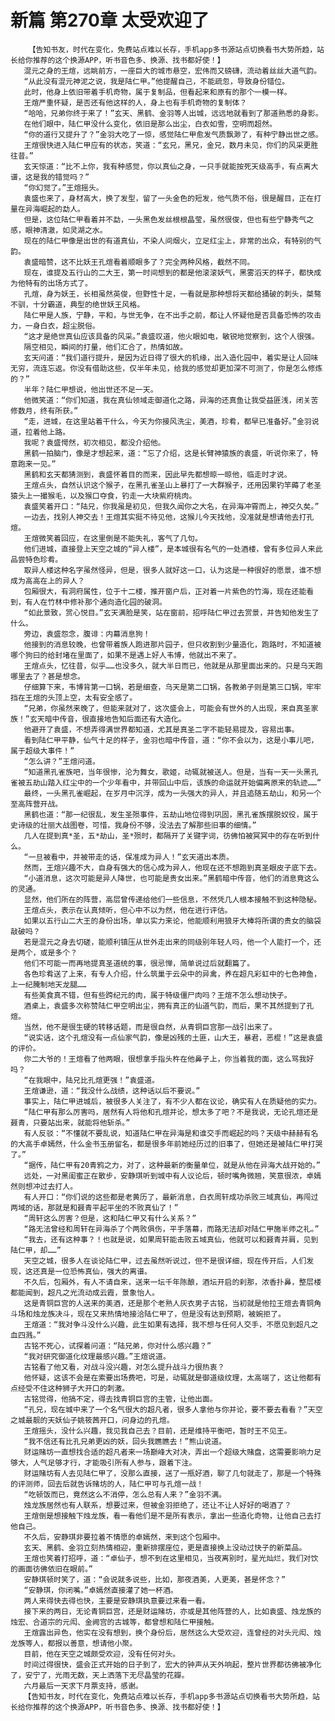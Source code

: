 # 新篇 第270章 太受欢迎了
        【告知书友，时代在变化，免费站点难以长存，手机app多书源站点切换看书大势所趋，站长给你推荐的这个换源APP，听书音色多、换源、找书都好使！】
       混元之身的王煊，远眺前方，一座巨大的城市悬空，宏伟而又磅礴，流动着丝丝大道气韵。
       “从此没有混元神泥之说，我是陆仁甲。”他提醒自己，不能疏忽，导致身份错位。
       此时，他身上依旧带着手机奇物，属于复制品，但看起来和原有的那个一模一样。
       王煊严重怀疑，是否还有他这样的人，身上也有手机奇物的复制体？
       “哈哈，兄弟你终于来了！”玄天、黑鹤、金羽等人出城，远远地就看到了那道熟悉的身影。
       在他们眼中，陆仁甲没什么变化，依旧是那么出尘，白衣如雪，空明而超然。
       “你的道行又提升了？”金羽大吃了一惊，感觉陆仁甲愈发气质飘渺了，有种宁静出世之感。
       王煊很快进入陆仁甲应有的状态，笑道：“玄兄，黑兄，金兄，数月未见，你们的风采更胜往昔。”
       玄天惊道：“比不上你，我有种感觉，你以真仙之身，一只手就能按死天级高手，有点离大谱，这是我的错觉吗？”
       “你幻觉了。”王煊摇头。
       袁盛也来了，身材高大，换了发型，留了一头金色的短发，他气质不俗，很是醒目，正在打量在异海崛起的勐人。
       但是，这位陆仁甲看着并不勐，一头黑色发丝根根晶莹，虽然很俊，但也有些宁静秀气之感，眼神清澈，如灵湖之水。
       现在的陆仁甲像是出世的有道真仙，不染人间烟火，立足红尘上，非常的出众，有特别的气韵。
       袁盛暗赞，这不比妖王孔煊看着顺眼多了？完全两种风格，截然不同。
       现在，谁提及五行山的二大王，第一时间想到的都是他滚滚妖气，黑雾滔天的样子，都快成为他特有的出场方式了。
       孔煊，身为妖王，长相虽然英俊，但野性十足，一看就是那种想将天都给捅破的刺头，桀骜不驯，十分霸道，典型的绝世妖王风格。
       陆仁甲是人族，宁静，平和，与世无争，在不出手之前，都让人怀疑他是否具备恐怖的攻击力，一身白衣，超尘脱俗。
       “这才是绝世真仙应该具备的风采。”袁盛叹道，他火眼如电，敏锐地觉察到，这个人很强。
       隔空相见，瞬间的打量，他们汇合了，热情如故。
       玄天问道：“我们道行提升，是因为近日得了很大的机缘，出入造化园中，着实是让人回味无穷，流连忘返。你没有借助这些，仅半年未见，给我的感觉却更加深不可测了，你是怎么修炼的？”
       半年？陆仁甲想说，他出世还不足一天。
       他微笑道：“你们知道，我在真仙领域走御道化之路，异海的还真鱼让我受益匪浅，闭关苦修数月，终有所获。”
       “走，进城，在这里站着干什么，今天为你接风洗尘，美酒，珍肴，都早已准备好。”金羽说道，拉着他上路。
       我呢？袁盛愕然，初次相见，都没介绍他。
       黑鹤一拍脑门，像是才想起来，道：“忘了介绍，这是长臂神猿族的袁盛，听说你来了，特意跑来一见。”
       黑鹤和玄天都猜测到，袁盛怀着目的而来，因此早先都想晾一晾他，临走时才说。
       王煊点头，自然认识这个猴子，在黑孔雀圣山上暴打了一大群猴子，还用因果钓竿薅了老圣猿头上一撮猴毛，以及猴口夺食，钓走一大块紫府桃肉。
       袁盛笑着开口：“陆兄，你我虽是初见，但我久闻你之大名，在异海冲霄而上，神交久矣。”
       一边去，找别人神交去！王煊其实挺不待见他，这猴儿今天找他，没准就是想请他去打孔煊。
       王煊微笑着回应，在这里倒是不能失礼，客气了几句。
       他们进城，直接登上天空之城的“异人楼”，是本城很有名气的一处酒楼，曾有多位异人来此品尝特色珍肴。
       取异人楼这种名字虽然怪异，但是，很多人就好这一口，认为这是一种很好的愿景，谁不想成为高高在上的异人？
       包厢很大，有洞府属性，位于十二楼，推开窗户后，正对着一片紫色的竹海，现在还能看到，有人在竹林中修补那个通向造化园的破洞。
       “如此景致，赏心悦目。”玄天满脸是笑，站在窗前，招呼陆仁甲过去赏景，并告知他发生了什么。
       旁边，袁盛怨念，腹诽：内幕消息狗！
       他接到的消息较晚，也曾带着族人跑进那片园子，但只收割到少量造化，跑路时，不知道被哪个狗曰的给封堵在里面了，如果不是遇上好人韦博，他就出不来了。
       王煊点头，忆往昔，似乎……也没多久，就大半日而已，他就是从那里面出来的。只是乌天跑哪里去了？甚是想念。
       仔细算下来，韦博背第一口锅，若是细查，乌天是第二口锅，各教弟子则是第三口锅，牢牢挡在王煊的头顶上空，太有安全感了。
       “兄弟，你虽然来晚了，但能来就对了，这次盛会上，可能会有世外的人出现，来自真圣家族！”玄天暗中传音，很直接地告知后面还有大造化。
       他避开了袁盛，不想弄得满世界都知道，尤其是真圣二字不能轻易提及，容易出事。
       看到陆仁甲平静，仙气十足的样子，金羽也暗中传音，道：“你不会以为，这是小事儿吧，属于超级大事件！”
       “怎么讲？”王煊问道。
       “知道黑孔雀族吧，当年很惨，沦为舞女，歌姬，动辄就被送人。但是，当有一天一头黑孔雀被五劫山踏入红尘中的一个少年看中，并带回山中后，该族的命运就开始偏离原来的轨迹……”
       最终，一头黑孔雀崛起，在岁月中沉浮，成为一头强大的异人，并且追随五劫山，和另一个至高阵营开战。
       黑鹤也道：“那一纪很乱，发生圣殒事件，五劫山地位得到巩固，黑孔雀族摆脱奴役，属于史诗级的壮丽大战图卷，可惜，我身份不够，没法去了解那些旧事的细情。”
       几人在提到真*圣，五*劫山，圣*殒时，都隔开了关键字词，彷佛怕被冥冥中的存在听到什么。
       “一旦被看中，并被带走的话，保准成为异人！”玄天道出本质。
       然而，王煊兴趣不大，自身有强大的信心成为异人，他现在还不想跑到真圣眼皮子底下去。
       “小道消息，这次可能是异人降世，也可能是贵女出来。”黑鹤暗中传音，他们的消息竟这么的灵通。
       显然，他们所在的阵营，高层曾传递给他们一些信息，不然凭几人根本接触不到这种隐秘。
       王煊点头，表示在认真倾听，但心中不以为然，他在进行评估。
       如果以五行山二大王的身份出场，单以实力来论，他能顺利用狼牙大棒将所谓的贵女的脑袋敲破吗？
       若是混元之身去切磋，能顺利镇压从世外走出来的同级别年轻人吗，他一个人能打一个，还是两个，或是多个？
       他们不可能一而再地提真圣道统的事，很忌惮，简单说过后就翻篇了。
       各色珍肴送了上来，有专人介绍，什么筑巢于云朵中的异禽，养在超凡彩虹中的七色神鱼，上一纪腌制地天龙腿……
       有些美食真不错，但有些跨纪元的肉，属于特级僵尸肉吗？王煊不怎么想动快子。
       酒桌上，袁盛多次称赞陆仁甲空明出尘，拥有真正的仙道气韵，而后，果不其然提到了孔煊。
       当然，他不是很生硬的转移话题，而是很自然，从青铜巨宫那一战引出来了。
       “说实话，这个孔煊没有一点仙家气韵，像是凶残的土匪，山大王，暴君，恶棍！”这是袁盛的评价。
       你二大爷的！王煊看了他两眼，很想拿手指头杵在他鼻子上，你当着我的面，这么骂我好吗？
       “在我眼中，陆兄比孔煊更强！”袁盛道。
       王煊谦逊，道：“我没什么战绩，这种话以后不要说。”
       事实上，陆仁甲进城后，被很多人关注了，有不少人都在议论，确实有人在质疑他的实力。
       “陆仁甲有那么厉害吗，居然有人将他和孔煊并论，想太多了吧？不是我说，无论孔煊还是聂青，只要站出来，就能将他斩杀。”
       有人反驳：“不懂就不要乱说，知道陆仁甲在异海是和谁交手而崛起的吗？天级中赫赫有名的大高手卓嫣然，什么金书玉册留名，都是很多年前她经历过的旧事了，但她还是被陆仁甲打哭了。”
       “据传，陆仁甲有20青鸦之力，对了，这种最新的衡量单位，就是从他在异海大战开始的。”
       远处，一对黑闺蜜正在散步，安静琪听到城中有人议论后，顿时嘴角微翘，笑意很浓，卓嫣然则想冲过去打人。
       有人开口：“你们说的这些都是老黄历了，最新消息，白衣周轩成功杀败三域真仙，再闯过两域的话，那就是和聂青平起平坐的不败真仙了！”
       “周轩这么厉害？但是，这和陆仁甲又有什么关系？”
       “路无法曾经和周轩在异海杀了个两败俱伤，平手落幕，而路无法却对陆仁甲施半师之礼。”
       “我去，还有这种事？！也就是说，如果周轩能击败五域真仙，他就可以和聂青并肩，见到陆仁甲，却……”
       天空之城，很多人在谈论陆仁甲，过去虽然听说过，但不是很详细，现在传开后，人们发现，这还真是一位恐怖真仙，强大的离谱。
       不久后，包厢外，有人不请自来，送来一坛千年陈酿，酒坛开启的刹那，浓香扑鼻，整层楼都能闻到，超凡之光流动成云霞，景象怡人。
       这是青铜巨宫的人送来的美酒，还是那个老熟人灰衣男子古铭，当初就是他拉王煊去青铜角斗场和烛龙族决斗，现在又来热情地接洽陆仁甲了，但是没有达到预期，被婉拒了。
       王煊道：“我对争斗没什么兴趣，此生如果有选择，我不想与任何人交手，不愿见到超凡之血四溅。”
       古铭不死心，试探着问道：“陆兄弟，你对什么感兴趣？”
       “我对研究御道化纹理最感兴趣。”王煊说道。
       古铭看了他又看，对战斗没兴趣，对怎么提升战斗力很热衷？
       他怀疑，这该不会是在索要出场费吧，可是，动辄就是御道级纹理，太高端了，这让他都有点经受不住这种狮子大开口的刺激。
       古铭觉得，他搞不定，得去找青铜巨宫的主管，让他出面。
       “孔兄，现在城中来了一个名气很大的超凡者，很多人拿他与你并论，要不要去看看？”天空之城最靓的天妖仙子姚筱茜开口，问身边的孔煊。
       王煊摇头，没什么兴趣，我见我自己去？目前，还是维持平衡吧，暂时王不见王。
       “我不信还有比孔兄弟更凶的妖，回头我瞧瞧去！”熊山说道。
       财运赌坊一直想找合适的超凡者来一场巅峰大对决，弄出一个超级大赌盘，这需要影响力足够大，人气足够才行，才能吸引所有人参与，跟着下注。
       财运赌坊有人去见陆仁甲了，没那么直接，送了一瓶好酒，聊了几句就走了，那是一个特殊的评测师，回去后就告诉赌坊的人，陆仁甲可与孔煊一战！
       “吃顿饭而已，竟然这么不消停，怎么总有人来？”金羽不满。
       烛龙族居然也有人联系，想要过来，但被金羽拒绝了，还让不让人好好的喝酒了？
       王煊倒是想接触下烛龙族，看一看他们是不是所有表示，拿出一些造化奇物，让他自己去打他自己。
       不久后，安静琪非要拉着不情愿的卓嫣然，来到这个包厢中。
       玄天、黑鹤、金羽立刻热情相迎，重新排摆座位，更是直接换上没动过快子的新菜品。
       王煊也笑着打招呼，道：“卓仙子，想不到在这里相见，当夜离别时，星光灿烂，我们对饮的画面彷佛依旧在眼前。”
       安静琪顿时笑了，道：“会说就多说些，比如，那夜酒美，人更美，甚是怀念？”
       “安静琪，你闭嘴。”卓嫣然直接灌了她一杯酒。
       两人来得快去得也快，主要是安静琪执意要过来看一看。
       接下来的两日，无论青铜巨宫，还是财运赌坊，亦或是其他阵营的人，比如袁盛、烛龙族的烛宏、合道宗的元闳、金阙宫的古城等，都曾想和陆仁甲接触。
       王煊露出异色，他实在没有想到，换个身份后，居然这么大受欢迎，连曾经的对头元闳、烛龙族等人，都报以善意，想请他小聚。
       目前，他在天空之城颇受欢迎，没有任何对头。
       时间过得很快，盛会正式开始的日子到了，宏大的钟声从天外响起，整片世界都彷佛被净化了，安宁了，光雨无数，天上洒落下无尽晶莹的花瓣。
       六月最后一天求下月票支持，感谢。
       【告知书友，时代在变化，免费站点难以长存，手机app多书源站点切换看书大势所趋，站长给你推荐的这个换源APP，听书音色多、换源、找书都好使！】